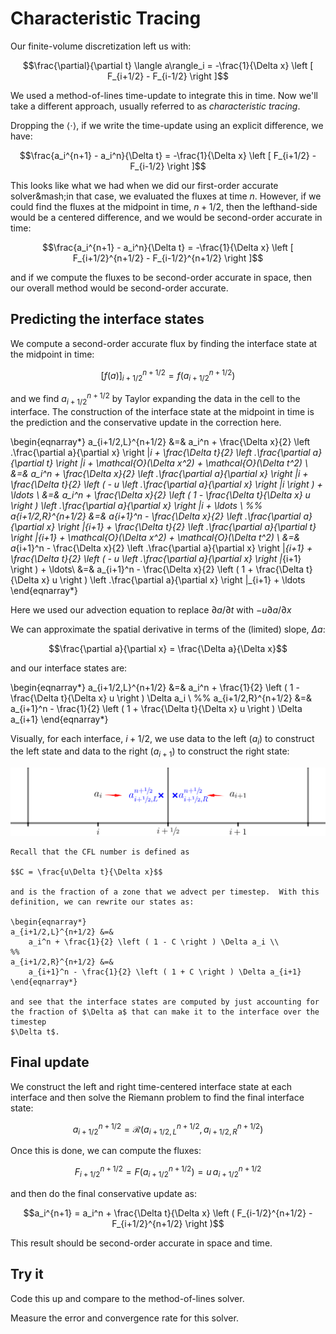 # Characteristic Tracing

Our finite-volume discretization left us with:

$$\frac{\partial}{\partial t} \langle a\rangle_i = -\frac{1}{\Delta x}
   \left [ F_{i+1/2} - F_{i-1/2} \right ]$$

We used a method-of-lines time-update to integrate this in time.  Now we'll take a different
approach, usually referred to as *characteristic tracing*.

Dropping the $\langle \cdot \rangle$, if we write the time-update using an explicit difference, we have:

$$\frac{a_i^{n+1} - a_i^n}{\Delta t} = -\frac{1}{\Delta x} \left [ F_{i+1/2} - F_{i-1/2} \right ]$$

This looks like what we had when we did our first-order accurate solver&mash;in that case, we evaluated the fluxes at time $n$.  However, if we could find the fluxes at the midpoint in time, $n+1/2$, then the lefthand-side would be a centered difference, and we would be second-order accurate in time:

$$\frac{a_i^{n+1} - a_i^n}{\Delta t} = -\frac{1}{\Delta x} \left [ F_{i+1/2}^{n+1/2} - F_{i-1/2}^{n+1/2} \right ]$$

and if we compute the fluxes to be second-order accurate in space, then our overall method would
be second-order accurate.

## Predicting the interface states

We compute a second-order accurate flux by finding the interface state at the midpoint in time:


$$\left [f(a) \right ]_{i+1/2}^{n+1/2} = f(a_{i+1/2}^{n+1/2})$$


and we find
$a_{i+1/2}^{n+1/2}$ by Taylor expanding the data in the cell
to the interface.  The construction of the interface state at the
midpoint in time is the prediction and the conservative update in the
correction here.

\begin{eqnarray*}
a_{i+1/2,L}^{n+1/2} &=& a_i^n + \frac{\Delta x}{2} \left .\frac{\partial a}{\partial x} \right |_i + \frac{\Delta t}{2} \left .\frac{\partial a}{\partial t} \right |_i + \mathcal{O}(\Delta x^2) + \mathcal{O}(\Delta t^2)  \\
    &=& a_i^n + \frac{\Delta x}{2} \left .\frac{\partial a}{\partial x} \right |_i +  \frac{\Delta t}{2} \left ( - u \left .\frac{\partial a}{\partial x} \right |_i \right ) + \ldots \\
    &=& a_i^n + \frac{\Delta x}{2} \left ( 1 - \frac{\Delta t}{\Delta x} u \right ) \left .\frac{\partial a}{\partial x} \right |_i +  \ldots \\
%%
a_{i+1/2,R}^{n+1/2} &=& a_{i+1}^n - \frac{\Delta x}{2} \left .\frac{\partial a}{\partial x} \right |_{i+1} + \frac{\Delta t}{2} \left .\frac{\partial a}{\partial t} \right |_{i+1} + \mathcal{O}(\Delta x^2) + \mathcal{O}(\Delta t^2) \\
    &=& a_{i+1}^n - \frac{\Delta x}{2} \left .\frac{\partial a}{\partial x} \right |_{i+1} +  \frac{\Delta t}{2} \left ( - u \left .\frac{\partial a}{\partial x} \right |_{i+1} \right ) + \ldots\\
    &=& a_{i+1}^n - \frac{\Delta x}{2} \left ( 1 + \frac{\Delta t}{\Delta x} u \right ) \left .\frac{\partial a}{\partial x} \right |_{i+1} +  \ldots
\end{eqnarray*}

Here we used our advection equation to replace $\partial a/\partial t$ with $-u \partial a/\partial x$

We can approximate the spatial derivative in terms of the (limited) slope, $\Delta a$:

$$\frac{\partial a}{\partial x} = \frac{\Delta a}{\Delta x}$$

and our interface states are:

\begin{eqnarray*}
a_{i+1/2,L}^{n+1/2} &=& 
    a_i^n + \frac{1}{2} \left ( 1 - \frac{\Delta t}{\Delta x} u \right ) \Delta a_i \\
%%
a_{i+1/2,R}^{n+1/2} &=& 
    a_{i+1}^n - \frac{1}{2} \left ( 1 + \frac{\Delta t}{\Delta x} u \right ) \Delta a_{i+1}
\end{eqnarray*}

Visually, for each interface, $i+1/2$, we use data to the left ($a_i$) to construct
the left state and data to the right ($a_{i+1}$) to construct the right state:

![left and right states at $i+1/2$](riemann-adv.png)

```{note}
Recall that the CFL number is defined as

$$C = \frac{u\Delta t}{\Delta x}$$

and is the fraction of a zone that we advect per timestep.  With this
definition, we can rewrite our states as:

\begin{eqnarray*}
a_{i+1/2,L}^{n+1/2} &=& 
    a_i^n + \frac{1}{2} \left ( 1 - C \right ) \Delta a_i \\
%%
a_{i+1/2,R}^{n+1/2} &=& 
    a_{i+1}^n - \frac{1}{2} \left ( 1 + C \right ) \Delta a_{i+1}
\end{eqnarray*}

and see that the interface states are computed by just accounting for
the fraction of $\Delta a$ that can make it to the interface over the timestep
$\Delta t$.
```

## Final update

We construct the left and right time-centered interface state at each interface and
then solve the Riemann problem to find the final interface state:

$$a_{i+1/2}^{n+1/2} = \mathcal{R}(a_{i+1/2,L}^{n+1/2}, a_{i+1/2,R}^{n+1/2})$$

Once this is done, we can compute the fluxes:

$$F^{n+1/2}_{i+1/2} = F(a^{n+1/2}_{i+1/2}) = u\, a^{n+1/2}_{i+1/2}$$

and then do the final conservative update as:

$$a_i^{n+1} = a_i^n + \frac{\Delta t}{\Delta x} \left ( F_{i-1/2}^{n+1/2} - F_{i+1/2}^{n+1/2} \right )$$

This result should be second-order accurate in space and time.

## Try it

Code this up and compare to the method-of-lines solver.  

Measure the
error and convergence rate for this solver.
